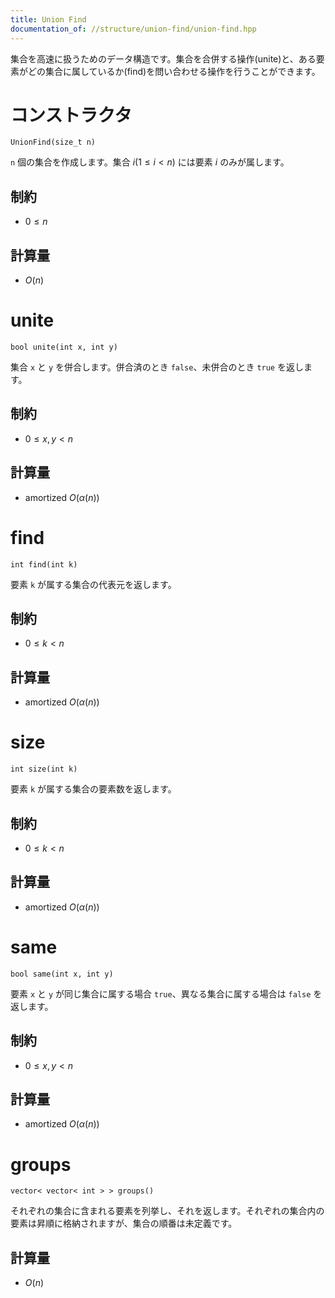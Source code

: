 ```yaml
---
title: Union Find
documentation_of: //structure/union-find/union-find.hpp
---
```


集合を高速に扱うためのデータ構造です。集合を合併する操作(unite)と、ある要素がどの集合に属しているか(find)を問い合わせる操作を行うことができます。

# コンストラクタ

```
UnionFind(size_t n)
```

`n` 個の集合を作成します。集合 $i(1 \leq i \lt n)$ には要素 $i$ のみが属します。

## 制約

- $0 \leq n$

## 計算量

- $O(n)$

# unite

```
bool unite(int x, int y)
```

集合 `x` と `y` を併合します。併合済のとき `false`、未併合のとき `true` を返します。

## 制約

- $0 \leq x, y \lt n$

## 計算量

- amortized $O(\alpha(n))$ 

# find

```
int find(int k)
```

要素 `k` が属する集合の代表元を返します。

## 制約

- $0 \leq k \lt n$

## 計算量

- amortized $O(\alpha(n))$

# size

```
int size(int k)
```

要素 `k` が属する集合の要素数を返します。

## 制約

- $0 \leq k \lt n$

## 計算量

- amortized $O(\alpha(n))$

# same

```
bool same(int x, int y)
```

要素 `x` と `y` が同じ集合に属する場合 `true`、異なる集合に属する場合は `false` を返します。

## 制約

- $0 \leq x, y \lt n$

## 計算量

- amortized $O(\alpha(n))$

# groups

```
vector< vector< int > > groups()
```

それぞれの集合に含まれる要素を列挙し、それを返します。それぞれの集合内の要素は昇順に格納されますが、集合の順番は未定義です。


## 計算量

- $O(n)$
